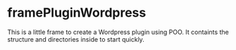 # framePluginWordpress
This is a little frame to create a Wordpress plugin using POO. It containts the structure and directories inside to start quickly.
